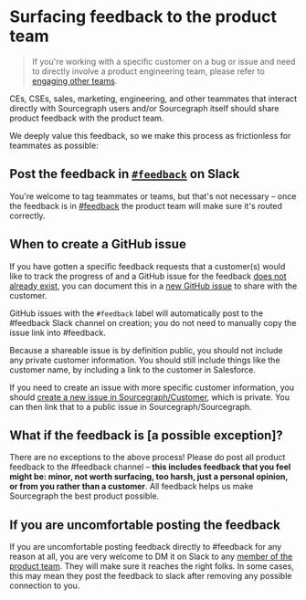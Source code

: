 # Surfacing feedback to the product team

> If you're working with a specific customer on a bug or issue and need to directly involve a product engineering team, please refer to [engaging other teams](../ce/engaging-other-teams.md). 

CEs, CSEs, sales, marketing, engineering, and other teammates that interact directly with Sourcegraph users and/or Sourcegraph itself should share product feedback with the product team. 

We deeply value this feedback, so we make this process as frictionless for teammates as possible: 

## Post the feedback in [`#feedback`](https://sourcegraph.slack.com/archives/C0W2E592M) on Slack

You're welcome to tag teammates or teams, but that's not necessary – once the feedback is in [#feedback](https://sourcegraph.slack.com/archives/C0W2E592M) the product team will make sure it's routed correctly.  

## When to create a GitHub issue

If you have gotten a specific feedback requests that a customer(s) would like to track the progress of and a GitHub issue for the feedback [does not already exist](https://github.com/sourcegraph/sourcegraph/issues), you can document this in a [new GitHub issue](https://github.com/sourcegraph/sourcegraph/issues/new?assignees=&labels=%23feedback&template=customer_feedback.md&title=) to share with the customer. 

GitHub issues with the `#feedback` label will automatically post to the #feedback Slack channel on creation; you do not need to manually copy the issue link into #feedback. 

Because a shareable issue is by definition public, you should not include any private customer information. You should still include things like the customer name, by including a link to the customer in Salesforce. 

If you need to create an issue with more specific customer information, you should [create a new issue in Sourcegraph/Customer](https://github.com/sourcegraph/customer/issues/new/choose), which is private. You can then link that to a public issue in Sourcegraph/Sourcegraph.

## What if the feedback is [a possible exception]? 

There are no exceptions to the above process! Please do post all product feedback to the #feedback channel – **this includes feedback that you feel might be: minor, not worth surfacing, too harsh, just a personal opinion, or from you rather than a customer**. All feedback helps us make Sourcegraph the best product possible. 

## If you are uncomfortable posting the feedback 

If you are uncomfortable posting feedback directly to #feedback for any reason at all, you are very welcome to DM it on Slack to any [member of the product team](index.md#members). They will make sure it reaches the right folks. In some cases, this may mean they post the feedback to slack after removing any possible connection to you. 



